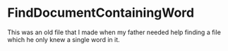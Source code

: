 # FindDocumentContainingWord
This was an old file that I made when my father needed help finding a file which he only knew a single word in it.
